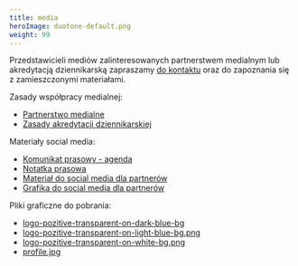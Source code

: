 ```yaml
---
title: media
heroImage: duotone-default.png
weight: 99
---
```


Przedstawicieli mediów zalinteresowanych partnerstwem medialnym lub akredytacją dziennikarską zapraszamy [do kontaktu](mailto:media@segfault.events) oraz do zapoznania się z zamieszczonymi materiałami.

Zasady współpracy medialnej:

* [Partnerstwo medialne](/media/files/partnerstwo-medialne-pozitive-tech.pdf)
* [Zasady akredytacji dziennikarskiej](/media/files/zasady-akredytacji-dziennikarskiej-pozitive-tech.pdf)

Materiały social media:

* [Komunikat prasowy - agenda](/media/files/pozitive-technologies-komunikat-prasowy-agenda.pdf)
* [Notatka prasowa](/media/files/pozitive-technologies-notatka-prasowa.docx)
* [Materiał do social media dla partnerów](/media/files/pozitive-technologies-material-social-media-dla-partnerow.docx)
* [Grafika do social media dla partnerów](/media/files/post-facebook.jpg)

Pliki graficzne do pobrania:

* [logo-pozitive-transparent-on-dark-blue-bg](/media/files/logo-pozitive-transparent-on-dark-blue-bg.png)
* [logo-pozitive-transparent-on-light-blue-bg.png](/media/files/logo-pozitive-transparent-on-light-blue-bg.png)
* [logo-pozitive-transparent-on-white-bg.png](/media/files/logo-pozitive-transparent-on-white-bg.png)
* [profile.jpg](/media/files/profile.jpg)

